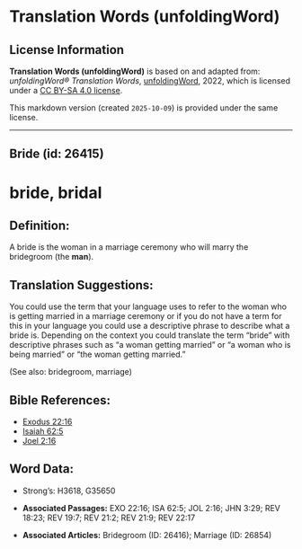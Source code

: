 # Translation Words (unfoldingWord)

## License Information

**Translation Words (unfoldingWord)** is based on and adapted from: _unfoldingWord® Translation Words_, [unfoldingWord](https://unfoldingword.org/utw), 2022, which is licensed under a [CC BY-SA 4.0 license](https://creativecommons.org/licenses/by-sa/4.0/legalcode.en).

This markdown version (created `2025-10-09`) is provided under the same license.



--------------------------------

## Bride (id: 26415)

bride, bridal
=============

Definition:
-----------

A bride is the woman in a marriage ceremony who will marry the bridegroom (the **man**).

Translation Suggestions:
------------------------

You could use the term that your language uses to refer to the woman who is getting married in a marriage ceremony or if you do not have a term for this in your language you could use a descriptive phrase to describe what a bride is. Depending on the context you could translate the term “bride” with descriptive phrases such as “a woman getting married” or “a woman who is being married” or “the woman getting married.”

(See also: bridegroom, marriage)

Bible References:
-----------------

* [Exodus 22:16](https://ref.ly/Exod22:16)
* [Isaiah 62:5](https://ref.ly/Isa62:5)
* [Joel 2:16](https://ref.ly/Joel2:16)

Word Data:
----------

* Strong’s: H3618, G35650

* **Associated Passages:** EXO 22:16; ISA 62:5; JOL 2:16; JHN 3:29; REV 18:23; REV 19:7; REV 21:2; REV 21:9; REV 22:17
* **Associated Articles:** Bridegroom (ID: 26416); Marriage (ID: 26854)

